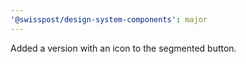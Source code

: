 ```yaml
---
'@swisspost/design-system-components': major
---
```


Added a version with an icon to the segmented button.
